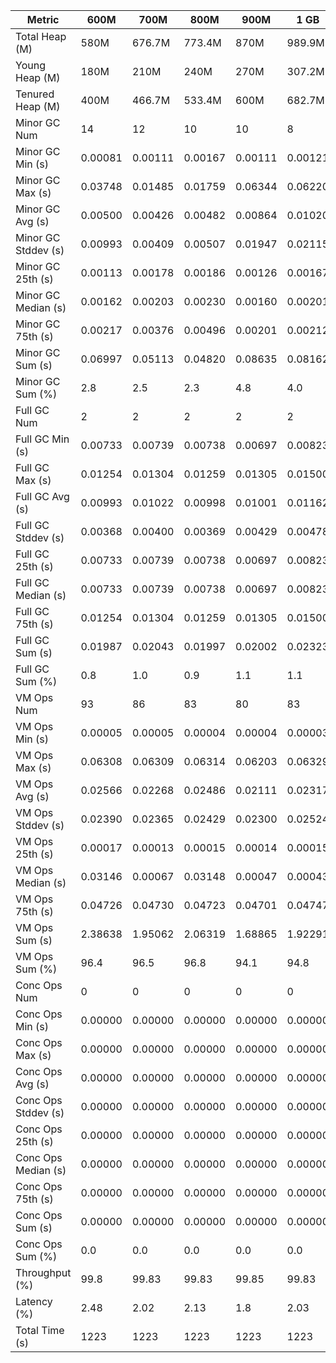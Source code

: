 | Metric | 600M | 700M | 800M | 900M | 1 GB | 2 GB | 4 GB | 8 GB |
|------|----|----|----|----|----|----|----|----|
| Total Heap (M) | 580M | 676.7M | 773.4M | 870M | 989.9M | 1998.1M | 4046.1M | 8142.1M |
| Young Heap (M) | 180M | 210M | 240M | 270M | 307.2M | 449.3M | 449.3M | 449.3M |
| Tenured Heap (M) | 400M | 466.7M | 533.4M | 600M | 682.7M | 1548.8M | 3596.8M | 7692.8M |
| Minor GC Num | 14 | 12 | 10 | 10 | 8 | 6 | 6 | 6 |
| Minor GC Min (s) | 0.00081 | 0.00111 | 0.00167 | 0.00111 | 0.00121 | 0.00190 | 0.00410 | 0.00627 |
| Minor GC Max (s) | 0.03748 | 0.01485 | 0.01759 | 0.06344 | 0.06220 | 0.01086 | 0.01207 | 0.01544 |
| Minor GC Avg (s) | 0.00500 | 0.00426 | 0.00482 | 0.00864 | 0.01020 | 0.00517 | 0.00786 | 0.01248 |
| Minor GC Stddev (s) | 0.00993 | 0.00409 | 0.00507 | 0.01947 | 0.02115 | 0.00363 | 0.00303 | 0.00369 |
| Minor GC 25th (s) | 0.00113 | 0.00178 | 0.00186 | 0.00126 | 0.00167 | 0.00202 | 0.00546 | 0.00984 |
| Minor GC Median (s) | 0.00162 | 0.00203 | 0.00230 | 0.00160 | 0.00201 | 0.00251 | 0.00736 | 0.01327 |
| Minor GC 75th (s) | 0.00217 | 0.00376 | 0.00496 | 0.00201 | 0.00212 | 0.00716 | 0.01069 | 0.01509 |
| Minor GC Sum (s) | 0.06997 | 0.05113 | 0.04820 | 0.08635 | 0.08162 | 0.03103 | 0.04719 | 0.07490 |
| Minor GC Sum (%) | 2.8 | 2.5 | 2.3 | 4.8 | 4.0 | 2.0 | 2.2 | 3.5 |
| Full GC Num | 2 | 2 | 2 | 2 | 2 | 2 | 2 | 2 |
| Full GC Min (s) | 0.00733 | 0.00739 | 0.00738 | 0.00697 | 0.00823 | 0.00917 | 0.01280 | 0.01232 |
| Full GC Max (s) | 0.01254 | 0.01304 | 0.01259 | 0.01305 | 0.01500 | 0.01781 | 0.02727 | 0.04075 |
| Full GC Avg (s) | 0.00993 | 0.01022 | 0.00998 | 0.01001 | 0.01162 | 0.01349 | 0.02004 | 0.02654 |
| Full GC Stddev (s) | 0.00368 | 0.00400 | 0.00369 | 0.00429 | 0.00478 | 0.00611 | 0.01023 | 0.02010 |
| Full GC 25th (s) | 0.00733 | 0.00739 | 0.00738 | 0.00697 | 0.00823 | 0.00917 | 0.01280 | 0.01232 |
| Full GC Median (s) | 0.00733 | 0.00739 | 0.00738 | 0.00697 | 0.00823 | 0.00917 | 0.01280 | 0.01232 |
| Full GC 75th (s) | 0.01254 | 0.01304 | 0.01259 | 0.01305 | 0.01500 | 0.01781 | 0.02727 | 0.04075 |
| Full GC Sum (s) | 0.01987 | 0.02043 | 0.01997 | 0.02002 | 0.02323 | 0.02697 | 0.04008 | 0.05307 |
| Full GC Sum (%) | 0.8 | 1.0 | 0.9 | 1.1 | 1.1 | 1.7 | 1.9 | 2.5 |
| VM Ops Num | 93 | 86 | 83 | 80 | 83 | 78 | 85 | 85 |
| VM Ops Min (s) | 0.00005 | 0.00005 | 0.00004 | 0.00004 | 0.00003 | 0.00005 | 0.00004 | 0.00004 |
| VM Ops Max (s) | 0.06308 | 0.06309 | 0.06314 | 0.06203 | 0.06329 | 0.05930 | 0.05956 | 0.06352 |
| VM Ops Avg (s) | 0.02566 | 0.02268 | 0.02486 | 0.02111 | 0.02317 | 0.01942 | 0.02372 | 0.02382 |
| VM Ops Stddev (s) | 0.02390 | 0.02365 | 0.02429 | 0.02300 | 0.02524 | 0.02250 | 0.02383 | 0.02313 |
| VM Ops 25th (s) | 0.00017 | 0.00013 | 0.00015 | 0.00014 | 0.00015 | 0.00014 | 0.00014 | 0.00017 |
| VM Ops Median (s) | 0.03146 | 0.00067 | 0.03148 | 0.00047 | 0.00043 | 0.00047 | 0.02464 | 0.02979 |
| VM Ops 75th (s) | 0.04726 | 0.04730 | 0.04723 | 0.04701 | 0.04747 | 0.04711 | 0.04745 | 0.04749 |
| VM Ops Sum (s) | 2.38638 | 1.95062 | 2.06319 | 1.68865 | 1.92291 | 1.51494 | 2.01590 | 2.02444 |
| VM Ops Sum (%) | 96.4 | 96.5 | 96.8 | 94.1 | 94.8 | 96.3 | 95.9 | 94.1 |
| Conc Ops Num | 0 | 0 | 0 | 0 | 0 | 0 | 0 | 0 |
| Conc Ops Min (s) | 0.00000 | 0.00000 | 0.00000 | 0.00000 | 0.00000 | 0.00000 | 0.00000 | 0.00000 |
| Conc Ops Max (s) | 0.00000 | 0.00000 | 0.00000 | 0.00000 | 0.00000 | 0.00000 | 0.00000 | 0.00000 |
| Conc Ops Avg (s) | 0.00000 | 0.00000 | 0.00000 | 0.00000 | 0.00000 | 0.00000 | 0.00000 | 0.00000 |
| Conc Ops Stddev (s) | 0.00000 | 0.00000 | 0.00000 | 0.00000 | 0.00000 | 0.00000 | 0.00000 | 0.00000 |
| Conc Ops 25th (s) | 0.00000 | 0.00000 | 0.00000 | 0.00000 | 0.00000 | 0.00000 | 0.00000 | 0.00000 |
| Conc Ops Median (s) | 0.00000 | 0.00000 | 0.00000 | 0.00000 | 0.00000 | 0.00000 | 0.00000 | 0.00000 |
| Conc Ops 75th (s) | 0.00000 | 0.00000 | 0.00000 | 0.00000 | 0.00000 | 0.00000 | 0.00000 | 0.00000 |
| Conc Ops Sum (s) | 0.00000 | 0.00000 | 0.00000 | 0.00000 | 0.00000 | 0.00000 | 0.00000 | 0.00000 |
| Conc Ops Sum (%) | 0.0 | 0.0 | 0.0 | 0.0 | 0.0 | 0.0 | 0.0 | 0.0 |
| Throughput (%) | 99.8 | 99.83 | 99.83 | 99.85 | 99.83 | 99.87 | 99.83 | 99.82 |
| Latency (%) | 2.48 | 2.02 | 2.13 | 1.8 | 2.03 | 1.57 | 2.1 | 2.15 |
| Total Time (s) | 1223 | 1223 | 1223 | 1223 | 1223 | 1223 | 1223 | 1223 |
